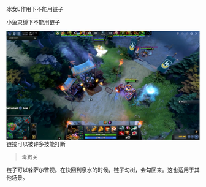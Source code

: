 冰女E作用下不能用链子

小鱼束缚下不能用链子



<img src="./img/timber.png" alt="土猫三角" style="zoom: 50%;" align="left" />

链接可以被许多技能打断

> 毒狗关



链子可以躲萨尔瞥视。在快回到泉水的时候，链子勾树，会勾回来。这也适用于其他场景。